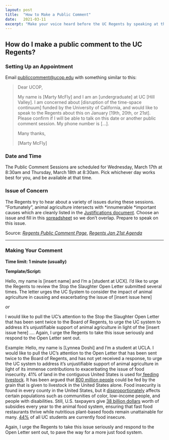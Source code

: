 ```yaml
---
layout: post
title:  "How to Make a Public Comment"
date:   2021-03-11
excerpt: "Make your voice heard before the UC Regents by speaking at their public meetings."
---
```



## How do I make a public comment to the UC Regents?

### Setting Up an Appointment

Email [publiccomment@ucop.edu](mailto:publiccomment@ucop.edu) with something similar to this:

> Dear UCOP,
>
> My name is [Marty McFly] and I am an [undergraduate] at UC [Hill Valley]. I am concerned about [disruption of the time-space continuum] funded by the University of California, and would like to speak to the Regents about this on January [19th, 20th, or 21st].
> Please confirm if I will be able to talk on this date or another public comment session. My phone number is [...].
>
> Many thanks,
>
> [Marty McFly]

### Date and Time

The Public Comment Sessions are scheduled for Wednesday, March 17th at 8:30am and Thursday, March 18th at 8:30am. Pick whichever day works best for you, and be available at that time.

### Issue of Concern

The Regents try to hear about a variety of issues during these sessions. “Fortunately”, animal agriculture intersects with *innumerable *important causes which are cleanly listed in the [Justifications document](https://docs.google.com/document/d/1GmxbPmfiWJHE8vf4HvCWdOaTd2t9QSAnWc-AwwsfXBk/edit?usp=sharing). Choose an issue and fill in this [spreadsheet](https://docs.google.com/spreadsheets/d/1c1XkkwNOxyPVltoktD6t0_bKLjBaPFPyLCns21hkL-U/edit#gid=0) so we don’t overlap. Prepare to speak on this issue.

Source: *[Regents Public Comment Page](https://regents.universityofcalifornia.edu/meetings/public-comment.html)*, *[Regents Jan 21st Agenda](https://regents.universityofcalifornia.edu/meetings/agendas/jan21.html)*

---

### Making Your Comment

**Time limit: 1 minute (usually)**

**Template/Script:**

Hello, my name is [insert name] and I’m a [student at UCX]. I’d like to urge the Regents to review the Stop the Slaughter Open Letter submitted several times. The letter urges the UC System to consider the impact of animal agriculture in causing and exacerbating the issue of [insert issue here]

*or*

I would like to pull the UC’s attention to the Stop the Slaughter Open Letter that has been sent twice to the Board of Regents, to urge the UC system to address it’s unjustifiable support of animal agriculture in light of the [insert issue here] …. Again, I urge the Regents to take this issue seriously and respond to the Open Letter sent out.

Example:
Hello, my name is [Lynnea Doshi] and I’m a student at UCLA. I would like to pull the UC’s attention to the Open Letter that has been sent twice to the Board of Regents, and has not yet received a response, to urge the UC system to address it’s unjustifiable support of animal agriculture in light of its immense contributions to exacerbating the issue of food insecurity.
41% of land in the contiguous United States is used for[ feeding livestock](https://www.bloomberg.com/graphics/2018-us-land-use/). It has been argued that [800 million people](https://news.cornell.edu/stories/1997/08/us-could-feed-800-million-people-grain-livestock-eat) could be fed by the grain that is given to livestock in the United States alone. Food insecurity is found in every county in the United States, but it [disproportionately](https://www.healthypeople.gov/2020/topics-objectives/topic/social-determinants-health/interventions-resources/food-insecurity) affects certain populations such as communities of color, low-income people, and people with disabilities. Still, U.S. taxpayers give [38 billion dollars](https://cleantechnica.com/2016/12/19/animal-agriculture-subsidies-threaten-planet/#:~:text=Each%20year%2C%20American%20taxpayers%20subsidize,in%20hidden%20costs%20on%20taxpayers.) worth of subsidies every year to the animal food system, ensuring that fast food restaurants thrive while nutritious plant-based foods remain unattainable for many. [44%](https://regents.universityofcalifornia.edu/regmeet/july16/e1attach.pdf) of all UC students are currently food insecure.

Again, I urge the Regents to take this issue seriously and respond to the Open Letter sent out, to pave the way for a more just food system.

